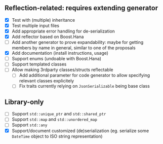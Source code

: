 ## Reflection-related: requires extending generator
- [x] Test with (multiple) inheritance
- [x] Test multiple input files
- [x] Add appropriate error handling for de-serialization
- [x] Add reflector based on Boost.Hana
- [ ] Add another generator to prove expandability: maybe for getting members by name in general, similar to one of the proposals
- [x] Add documentation (install instructions, usage)
- [ ] Support enums (undoable with Boost.Hana)
- [ ] Support templated classes
- [ ] Allow making 3rdparty classes/structs reflectable
    - [ ] Add additional parameter for code generator to allow specifying relevant classes
          explicitely
    - [ ] Fix traits currently relying on `JsonSerializable` being base class

## Library-only
- [ ] Support `std::unique_ptr` and `std::shared_ptr`
- [ ] Support `std::map` and `std::unordered_map`
- [ ] Support `std::any`
- [X] Support/document customized (de)serialization (eg. serialize some `DateTime` object to ISO string representation)
